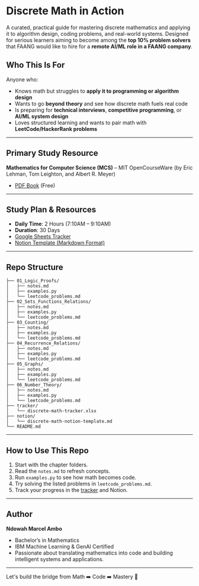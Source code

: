 # Discrete Math in Action
A curated, practical guide for mastering discrete mathematics and applying it to algorithm design, coding problems, and real-world systems. Designed for serious learners aiming to become among the **top 10% problem solvers** that FAANG would like to hire for a **remote AI/ML role in a FAANG company**.


## Who This Is For
Anyone who:
- Knows math but struggles to **apply it to programming or algorithm design**
- Wants to go **beyond theory** and see how discrete math fuels real code
- Is preparing for **technical interviews**, **competitive programming**, or **AI/ML system design**
- Loves structured learning and wants to pair math with **LeetCode/HackerRank problems**

---
## Primary Study Resource
**Mathematics for Computer Science (MCS)** – MIT OpenCourseWare (by Eric Lehman, Tom Leighton, and Albert R. Meyer)
- [PDF Book](https://ocw.mit.edu/courses/6-042j-mathematics-for-computer-science-fall-2005/resources/textbook/) (Free)

---
## Study Plan & Resources
- **Daily Time**: 2 Hours (7:10AM – 9:10AM)
- **Duration**: 30 Days
- [Google Sheets Tracker](../tracker/discrete-math-tracker.xlsx)
- [Notion Template (Markdown Format)](../notion/discrete-math-notion-template.md)

---

## Repo Structure
```
├── 01_Logic_Proofs/
│   ├── notes.md
│   ├── examples.py
│   └── leetcode_problems.md
├── 02_Sets_Functions_Relations/
│   ├── notes.md
│   ├── examples.py
│   └── leetcode_problems.md
├── 03_Counting/
│   ├── notes.md
│   ├── examples.py
│   └── leetcode_problems.md
├── 04_Recurrence_Relations/
│   ├── notes.md
│   ├── examples.py
│   └── leetcode_problems.md
├── 05_Graphs/
│   ├── notes.md
│   ├── examples.py
│   └── leetcode_problems.md
├── 06_Number_Theory/
│   ├── notes.md
│   ├── examples.py
│   └── leetcode_problems.md
├── tracker/
│   └── discrete-math-tracker.xlsx
├── notion/
│   └── discrete-math-notion-template.md
└── README.md
```

---
## How to Use This Repo
1. Start with the chapter folders.
2. Read the `notes.md` to refresh concepts.
3. Run `examples.py` to see how math becomes code.
4. Try solving the listed problems in `leetcode_problems.md`.
5. Track your progress in the [tracker](../tracker/discrete-math-tracker.xlsx) and Notion.

---
## Author
**Ndowah Marcel Ambo**
- Bachelor’s in Mathematics
- IBM Machine Learning & GenAI Certified
- Passionate about translating mathematics into code and building intelligent systems and applications.

---
Let's build the bridge from Math ➡️ Code ➡️ Mastery 💪
